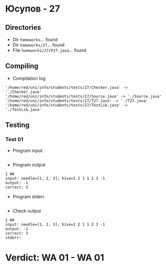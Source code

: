 # Юсупов - 27
## Directories
- Dir `homeworks`... found
- Dir `homeworks/27`... found
- File `homeworks/27/P27.java`... found
## Compiling
- Compilation log
```
'/home/red/uni/info/students/tests/27/Checker.java' -> './Checker.java'
'/home/red/uni/info/students/tests/27/Source.java' -> './Source.java'
'/home/red/uni/info/students/tests/27/T27.java' -> './T27.java'
'/home/red/uni/info/students/tests/27/TestLib.java' -> './TestLib.java'

```
## Testing
### Test 01
- Program input
```

```
- Program output
```
1 WA
input: needle=[1, 2, 3]; hive=1 2 1 1 2 3 -1
output: -1
correct: 3

```
- Program stderr
```

```
- Check output
```
1 WA
input: needle=[1, 2, 3]; hive=1 2 1 1 2 3 -1
output: -1
correct: 3
stderr:

```
# Verdict: **WA 01** - WA 01
